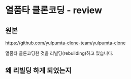 # 열품타 클론코딩 - review

## 원본

https://github.com/yulpumta-clone-team/yulpumta-clone

열품타 클론코딩한 것을 리빌딩(rebuilding)하고 있습니다.

## 왜 리빌딩 하게 되었는지
